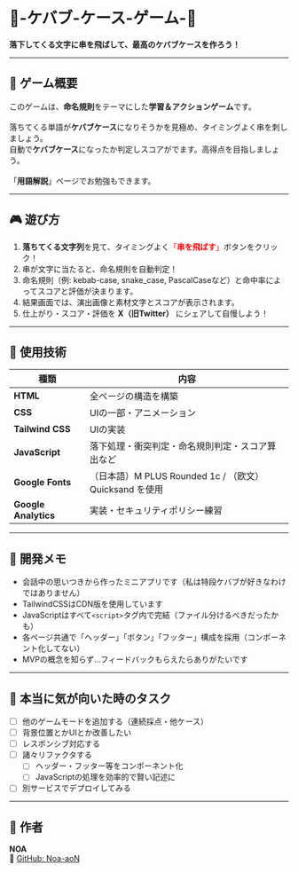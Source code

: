 # 🥙-ケバブ-ケース-ゲーム-🥙  
**落下してくる文字に串を飛ばして、最高のケバブケースを作ろう！**

---
## 🎯 ゲーム概要
このゲームは、**命名規則**をテーマにした**学習＆アクションゲーム**です。<br><br>
落ちてくる単語が**ケバブケース**になりそうかを見極め、タイミングよく串を刺しましょう。<br>
自動で**ケバブケース**になったか判定しスコアがでます。高得点を目指しましょう。<br><br>
「**用語解説**」ページでお勉強もできます。

---
## 🎮 遊び方
1. **落ちてくる文字列**を見て、タイミングよく<span style="color:red">「**串を飛ばす**」</span>ボタンをクリック！
2. 串が文字に当たると、命名規則を自動判定！
3. 命名規則（例: kebab-case, snake_case, PascalCaseなど）と命中率によってスコアと評価が決まります。
4. 結果画面では、演出画像と素材文字とスコアが表示されます。
5. 仕上がり・スコア・評価を **X（旧Twitter）** にシェアして自慢しよう！

---
## 🧩 使用技術
| 種類 | 内容 |
|------|------|
| **HTML** | 全ページの構造を構築 |
| **CSS** | UIの一部・アニメーション |
| **Tailwind CSS** | UIの実装 |
| **JavaScript** | 落下処理・衝突判定・命名規則判定・スコア算出など |
| **Google Fonts** | （日本語）M PLUS Rounded 1c / （欧文）Quicksand を使用 |
| **Google Analytics** | 実装・セキュリティポリシー練習 |

---
## 💬 開発メモ
- 会話中の思いつきから作ったミニアプリです（私は特段ケバブが好きなわけではありません）
- TailwindCSSはCDN版を使用しています
- JavaScriptはすべて`<script>`タグ内で完結（ファイル分けるべきだったかも）
- 各ページ共通で「ヘッダー」「ボタン」「フッター」構成を採用（コンポーネント化してない）
- MVPの概念を知らず…フィードバックもらえたらありがたいです

---
## 💬 本当に気が向いた時のタスク
- [ ] 他のゲームモードを追加する（連続採点・他ケース）<br>
- [ ] 背景位置とかUIとか改善したい<br>
- [ ] レスポンシブ対応する<br>
- [ ] 諸々リファクタする<br>
  - [ ] ヘッダー・フッター等をコンポーネント化<br>
  - [ ] JavaScriptの処理を効率的で賢い記述に<br>
- [ ] 別サービスでデプロイしてみる<br>
---

## 👦 作者
**NOA**  
📘 [GitHub: Noa-aoN](https://github.com/Noa-aoN)
